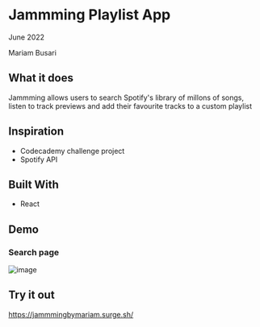 # Jammming Playlist App
June 2022

Mariam Busari

## What it does
Jammming allows users to search Spotify's library of millons of songs, listen to track previews and add their favourite tracks to a custom playlist

## Inspiration
- Codecademy challenge project
- Spotify API

## Built With
- React

## Demo
### Search page
![image](https://user-images.githubusercontent.com/60865284/174457095-44f6b86f-3b66-4816-952d-4bd956db58dc.png)

## Try it out
https://jammmingbymariam.surge.sh/
